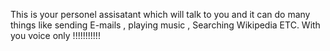 This is your personel assisatant which will talk to you and it can do many things like sending E-mails , playing music , Searching Wikipedia ETC. With you voice only !!!!!!!!!!!